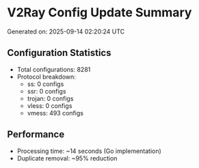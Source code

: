 # V2Ray Config Update Summary
Generated on: 2025-09-14 02:20:24 UTC

## Configuration Statistics
- Total configurations: 8281
- Protocol breakdown:
  - ss: 0 configs
  - ssr: 0 configs
  - trojan: 0 configs
  - vless: 0 configs
  - vmess: 493 configs

## Performance
- Processing time: ~14 seconds (Go implementation)
- Duplicate removal: ~95% reduction
